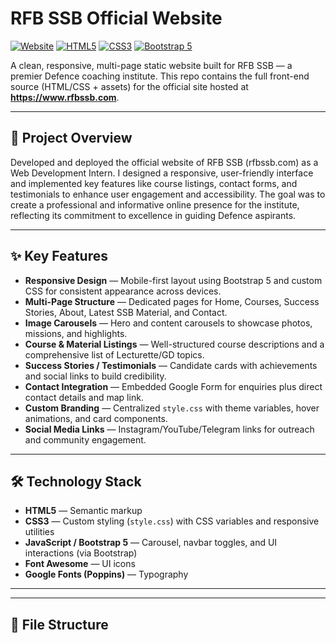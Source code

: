 # RFB SSB Official Website

[![Website](https://img.shields.io/badge/Live-https%3A%2F%2Fwww.rfbssb.com-blue)](https://www.rfbssb.com) [![HTML5](https://img.shields.io/badge/HTML5-%3E%3D5-orange)](https://developer.mozilla.org/en-US/docs/Web/HTML) [![CSS3](https://img.shields.io/badge/CSS3-%3E%3D3-blue)](https://developer.mozilla.org/en-US/docs/Web/CSS) [![Bootstrap 5](https://img.shields.io/badge/Bootstrap-5.x-purple)](https://getbootstrap.com/)

A clean, responsive, multi-page static website built for RFB SSB — a premier Defence coaching institute. This repo contains the full front-end source (HTML/CSS + assets) for the official site hosted at **https://www.rfbssb.com**.

---

## 🎯 Project Overview

Developed and deployed the official website of RFB SSB (rfbssb.com) as a Web Development Intern. I designed a responsive, user-friendly interface and implemented key features like course listings, contact forms, and testimonials to enhance user engagement and accessibility. The goal was to create a professional and informative online presence for the institute, reflecting its commitment to excellence in guiding Defence aspirants.

---

## ✨ Key Features

- **Responsive Design** — Mobile-first layout using Bootstrap 5 and custom CSS for consistent appearance across devices.  
- **Multi-Page Structure** — Dedicated pages for Home, Courses, Success Stories, About, Latest SSB Material, and Contact.  
- **Image Carousels** — Hero and content carousels to showcase photos, missions, and highlights.  
- **Course & Material Listings** — Well-structured course descriptions and a comprehensive list of Lecturette/GD topics.  
- **Success Stories / Testimonials** — Candidate cards with achievements and social links to build credibility.  
- **Contact Integration** — Embedded Google Form for enquiries plus direct contact details and map link.  
- **Custom Branding** — Centralized `style.css` with theme variables, hover animations, and card components.  
- **Social Media Links** — Instagram/YouTube/Telegram links for outreach and community engagement.  

---

## 🛠️ Technology Stack

- **HTML5** — Semantic markup  
- **CSS3** — Custom styling (`style.css`) with CSS variables and responsive utilities  
- **JavaScript / Bootstrap 5** — Carousel, navbar toggles, and UI interactions (via Bootstrap)  
- **Font Awesome** — UI icons  
- **Google Fonts (Poppins)** — Typography  

---

---


## 📁 File Structure

